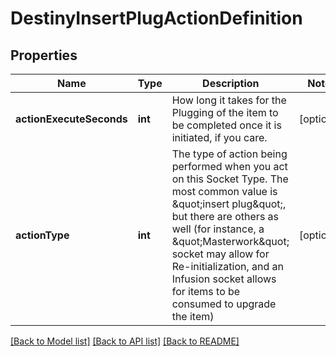 # DestinyInsertPlugActionDefinition

## Properties
Name | Type | Description | Notes
------------ | ------------- | ------------- | -------------
**actionExecuteSeconds** | **int** | How long it takes for the Plugging of the item to be completed once it is initiated, if you care. | [optional] 
**actionType** | **int** | The type of action being performed when you act on this Socket Type. The most common value is \&quot;insert plug\&quot;, but there are others as well (for instance, a \&quot;Masterwork\&quot; socket may allow for Re-initialization, and an Infusion socket allows for items to be consumed to upgrade the item) | [optional] 

[[Back to Model list]](../README.md#documentation-for-models) [[Back to API list]](../README.md#documentation-for-api-endpoints) [[Back to README]](../README.md)


